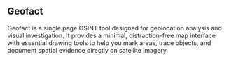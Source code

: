 Geofact
---

Geofact is a single page OSINT tool designed for geolocation analysis and visual investigation. It provides a minimal, distraction-free map interface with essential drawing tools to help you mark areas, trace objects, and document spatial evidence directly on satellite imagery.
